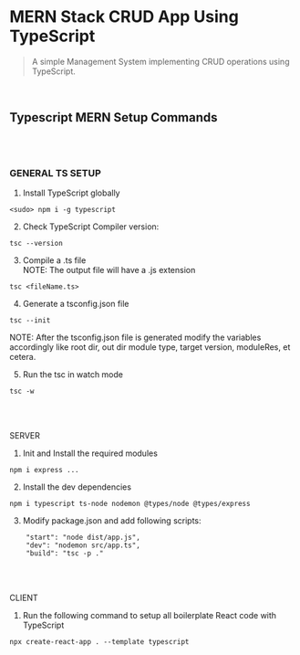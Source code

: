 # MERN Stack CRUD App Using TypeScript

> A simple Management System implementing CRUD operations using TypeScript.

<br>

## Typescript MERN Setup Commands

<br>
<br>

### GENERAL TS SETUP

1. Install TypeScript globally

```
<sudo> npm i -g typescript
```

2. Check TypeScript Compiler version:

```
tsc --version
```

3. Compile a .ts file
   <br>
   NOTE: The output file will have a .js extension

```
tsc <fileName.ts>
```

4. Generate a tsconfig.json file

```
tsc --init
```

NOTE: After the tsconfig.json file is generated modify the variables accordingly like root dir, out dir module type, target version, moduleRes, et cetera.

5. Run the tsc in watch mode

```
tsc -w
```

<br>
<br>

SERVER

1. Init and Install the required modules

```
npm i express ...
```

2. Install the dev dependencies

```
npm i typescript ts-node nodemon @types/node @types/express
```

3. Modify package.json and add following scripts:

```
    "start": "node dist/app.js",
    "dev": "nodemon src/app.ts",
    "build": "tsc -p ."
```

<br>
<br>

CLIENT

1. Run the following command to setup all boilerplate React code with TypeScript

```
npx create-react-app . --template typescript
```
